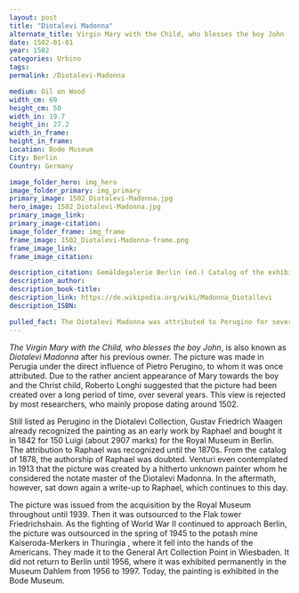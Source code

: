 ```yaml
---
layout: post
title: "Diotalevi Madonna"
alternate_title: Virgin Mary with the Child, who blesses the boy John
date: 1502-01-01
year: 1502
categories: Urbino
tags:
permalink: /Diotalevi-Madonna

medium: Oil on Wood
width_cm: 69
height_cm: 50
width_in: 19.7
height_in: 27.2
width_in_frame:
height_in_frame:
Location: Bode Museum
City: Berlin
Country: Germany

image_folder_hero: img_hero
image_folder_primary: img_primary
primary_image: 1502_Diotalevi-Madonna.jpg
hero_image: 1502_Diotalevi-Madonna.jpg
primary_image_link:
primary_image-citation:
image_folder_frame: img_frame
frame_image: 1502_Diotalevi-Madonna-frame.png
frame_image_link:
frame_image_citation:

description_citation: Gemäldegalerie Berlin (ed.) Catalog of the exhibited paintings of the 13th - 18th centuries. Gemäldegalerie Staatliche Museen Prussian Cultural Heritage, Berlin-Dahlem 1975.
description_author:
description_book-title:
description_link: https://de.wikipedia.org/wiki/Madonna_Diotallevi
description_ISBN:

pulled_fact: The Diotalevi Madonna was attributed to Perugino for several centuries.
---
```


_The Virgin Mary with the Child, who blesses the boy John_, is also known as _Diotalevi Madonna_ after his previous owner. The picture was made in Perugia under the direct influence of Pietro Perugino, to whom it was once attributed. Due to the rather ancient appearance of Mary towards the boy and the Christ child, Roberto Longhi suggested that the picture had been created over a long period of time, over several years. This view is rejected by most researchers, who mainly propose dating around 1502.

Still listed as Perugino in the Diotalevi Collection, Gustav Friedrich Waagen already recognized the painting as an early work by Raphael and bought it in 1842 for 150 Luigi (about 2907 marks) for the Royal Museum in Berlin. The attribution to Raphael was recognized until the 1870s. From the catalog of 1878, the authorship of Raphael was doubted. Venturi even contemplated in 1913 that the picture was created by a hitherto unknown painter whom he considered the notate master of the Diotalevi Madonna. In the aftermath, however, sat down again a write-up to Raphael, which continues to this day.

The picture was issued from the acquisition by the Royal Museum throughout until 1939. Then it was outsourced to the Flak tower Friedrichshain. As the fighting of World War II continued to approach Berlin, the picture was outsourced in the spring of 1945 to the potash mine Kaiseroda-Merkers in Thuringia , where it fell into the hands of the Americans. They made it to the General Art Collection Point in Wiesbaden. It did not return to Berlin until 1956, where it was exhibited permanently in the Museum Dahlem from 1956 to 1997. Today, the painting is exhibited in the Bode Museum.
